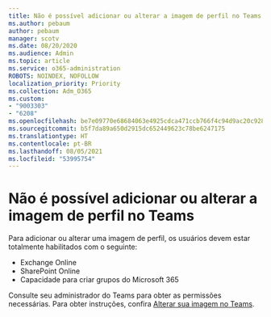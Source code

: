 ```yaml
---
title: Não é possível adicionar ou alterar a imagem de perfil no Teams
ms.author: pebaum
author: pebaum
manager: scotv
ms.date: 08/20/2020
ms.audience: Admin
ms.topic: article
ms.service: o365-administration
ROBOTS: NOINDEX, NOFOLLOW
localization_priority: Priority
ms.collection: Adm_O365
ms.custom:
- "9003303"
- "6208"
ms.openlocfilehash: be7e09770e68684063e4925cdca471ccb766f4c94d9ac20c92852fd0a2f0a00b
ms.sourcegitcommit: b5f7da89a650d2915dc652449623c78be6247175
ms.translationtype: HT
ms.contentlocale: pt-BR
ms.lasthandoff: 08/05/2021
ms.locfileid: "53995754"
---
```

# <a name="cant-add-or-change-teams-profile-picture"></a>Não é possível adicionar ou alterar a imagem de perfil no Teams

Para adicionar ou alterar uma imagem de perfil, os usuários devem estar totalmente habilitados com o seguinte:

- Exchange Online
- SharePoint Online
- Capacidade para criar grupos do Microsoft 365

Consulte seu administrador do Teams para obter as permissões necessárias. Para obter instruções, confira [Alterar sua imagem no Teams](https://support.microsoft.com/office/change-your-picture-in-teams-7a711943-9248-420e-b814-c071aa8d9b9c).